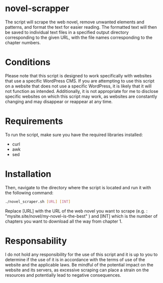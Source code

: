 # novel-scrapper

The script will scrape the web novel, remove unwanted elements and patterns, and format the text for easier reading. The formatted text will then be saved to individual text files in a specified output directory corresponding to the given URL, with the file names corresponding to the chapter numbers.

# Conditions

Please note that this script is designed to work specifically with websites that use a specific WordPress CMS. If you are attempting to use this script on a website that does not use a specific WordPress, it is likely that it will not function as intended. Additionally, it is not appropriate for me to disclose specific websites on which this script may work, as websites are constantly changing and may disappear or reappear at any time.

# Requirements

To run the script, make sure you have the required libraries installed:

 -  curl
 -  awk
 -  sed

# Installation

Then, navigate to the directory where the script is located and run it with the following command:
```sh
./novel_scraper.sh [URL] [INT]
```

Replace [URL] with the URL of the web novel you want to scrape (e.g. : "mysite.site/novel/my-novel-is-the-best" ) and [INT] which is the number of chapters you want to download all the way from chapter 1.

# Responsability

I do not hold any responsibility for the use of this script and it is up to you to determine if the use of it is in accordance with the terms of use of the website and the applicable laws. Be mindful of the potential impact on the website and its servers, as excessive scraping can place a strain on the resources and potentially lead to negative consequences.
